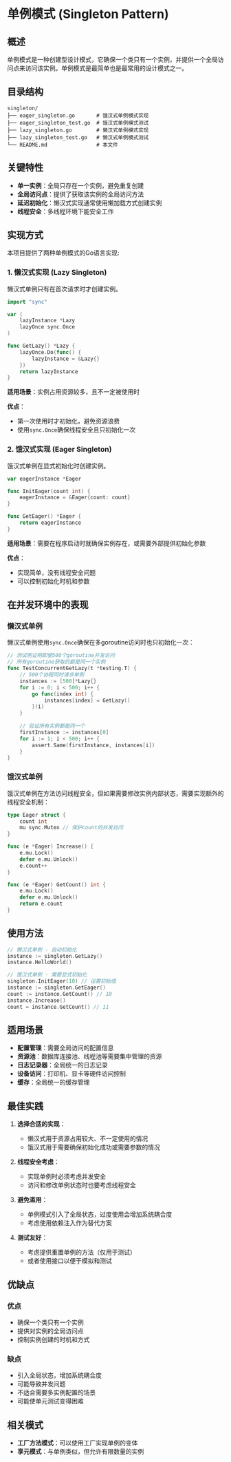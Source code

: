 # 单例模式 (Singleton Pattern)

## 概述

单例模式是一种创建型设计模式，它确保一个类只有一个实例，并提供一个全局访问点来访问该实例。单例模式是最简单也是最常用的设计模式之一。

## 目录结构

```
singleton/
├── eager_singleton.go       # 饿汉式单例模式实现
├── eager_singleton_test.go  # 饿汉式单例模式测试
├── lazy_singleton.go        # 懒汉式单例模式实现
├── lazy_singleton_test.go   # 懒汉式单例模式测试
└── README.md                # 本文件
```

## 关键特性

- **单一实例**：全局只存在一个实例，避免重复创建
- **全局访问点**：提供了获取该实例的全局访问方法
- **延迟初始化**：懒汉式实现通常使用懒加载方式创建实例
- **线程安全**：多线程环境下能安全工作

## 实现方式

本项目提供了两种单例模式的Go语言实现:

### 1. 懒汉式实现 (Lazy Singleton)

懒汉式单例只有在首次请求时才创建实例。

```go
import "sync"

var (
    lazyInstance *Lazy
    lazyOnce sync.Once
)

func GetLazy() *Lazy {
    lazyOnce.Do(func() {
        lazyInstance = &Lazy{}
    })
    return lazyInstance
}
```

**适用场景**：实例占用资源较多，且不一定被使用时

**优点**：
- 第一次使用时才初始化，避免资源浪费
- 使用`sync.Once`确保线程安全且只初始化一次

### 2. 饿汉式实现 (Eager Singleton)

饿汉式单例在显式初始化时创建实例。

```go
var eagerInstance *Eager

func InitEager(count int) {
    eagerInstance = &Eager{count: count}
}

func GetEager() *Eager {
    return eagerInstance
}
```

**适用场景**：需要在程序启动时就确保实例存在，或需要外部提供初始化参数

**优点**：
- 实现简单，没有线程安全问题
- 可以控制初始化时机和参数

## 在并发环境中的表现

### 懒汉式单例

懒汉式单例使用`sync.Once`确保在多goroutine访问时也只初始化一次：

```go
// 测试例证明即使500个goroutine并发访问
// 所有goroutine获取的都是同一个实例
func TestConcurrentGetLazy(t *testing.T) {
    // 500个协程同时请求单例
    instances := [500]*Lazy{}
    for i := 0; i < 500; i++ {
        go func(index int) {
            instances[index] = GetLazy()
        }(i)
    }
    
    // 验证所有实例都是同一个
    firstInstance := instances[0]
    for i := 1; i < 500; i++ {
        assert.Same(firstInstance, instances[i])
    }
}
```

### 饿汉式单例

饿汉式单例在方法访问线程安全，但如果需要修改实例内部状态，需要实现额外的线程安全机制：

```go
type Eager struct {
    count int
    mu sync.Mutex // 保护count的并发访问
}

func (e *Eager) Increase() {
    e.mu.Lock()
    defer e.mu.Unlock()
    e.count++
}

func (e *Eager) GetCount() int {
    e.mu.Lock()
    defer e.mu.Unlock()
    return e.count
}
```

## 使用方法

```go
// 懒汉式单例 - 自动初始化
instance := singleton.GetLazy()
instance.HelloWorld()

// 饿汉式单例 - 需要显式初始化
singleton.InitEager(10) // 设置初始值
instance := singleton.GetEager()
count := instance.GetCount() // 10
instance.Increase()
count = instance.GetCount() // 11
```

## 适用场景

- **配置管理**：需要全局访问的配置信息
- **资源池**：数据库连接池、线程池等需要集中管理的资源
- **日志记录器**：全局统一的日志记录
- **设备访问**：打印机、显卡等硬件访问控制
- **缓存**：全局统一的缓存管理

## 最佳实践

1. **选择合适的实现**：
   - 懒汉式用于资源占用较大、不一定使用的情况
   - 饿汉式用于需要确保初始化成功或需要参数的情况

2. **线程安全考虑**：
   - 实现单例时必须考虑并发安全
   - 访问和修改单例状态时也要考虑线程安全

3. **避免滥用**：
   - 单例模式引入了全局状态，过度使用会增加系统耦合度
   - 考虑使用依赖注入作为替代方案

4. **测试友好**：
   - 考虑提供重置单例的方法（仅用于测试）
   - 或者使用接口以便于模拟和测试

## 优缺点

### 优点
- 确保一个类只有一个实例
- 提供对实例的全局访问点
- 控制实例创建的时机和方式

### 缺点
- 引入全局状态，增加系统耦合度
- 可能导致并发问题
- 不适合需要多实例配置的场景
- 可能使单元测试变得困难

## 相关模式

- **工厂方法模式**：可以使用工厂实现单例的变体
- **享元模式**：与单例类似，但允许有限数量的实例
